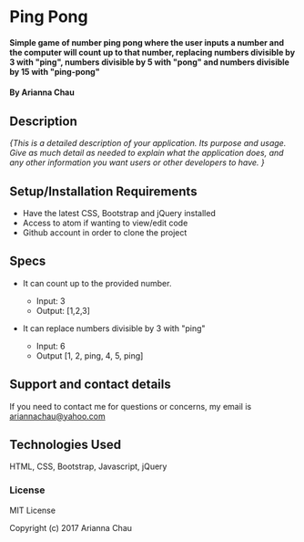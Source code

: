 # Ping Pong

#### Simple game of number ping pong where the user inputs a number and the computer will count up to that number, replacing numbers divisible by 3 with "ping", numbers divisible by 5 with "pong" and numbers divisible by 15 with "ping-pong"

#### By Arianna Chau

## Description

_{This is a detailed description of your application. Its purpose and usage.  Give as much detail as needed to explain what the application does, and any other information you want users or other developers to have. }_

## Setup/Installation Requirements

* Have the latest CSS, Bootstrap and jQuery installed
* Access to atom if wanting to view/edit code
* Github account in order to clone the project

## Specs

* It can count up to the provided number.
  * Input: 3
  * Output: [1,2,3]

* It can replace numbers divisible by 3 with "ping"
  * Input: 6
  * Output [1, 2, ping, 4, 5, ping]

## Support and contact details

If you need to contact me for questions or concerns, my email is ariannachau@yahoo.com

## Technologies Used

HTML, CSS, Bootstrap, Javascript, jQuery

### License

MIT License

Copyright (c) 2017 Arianna Chau
